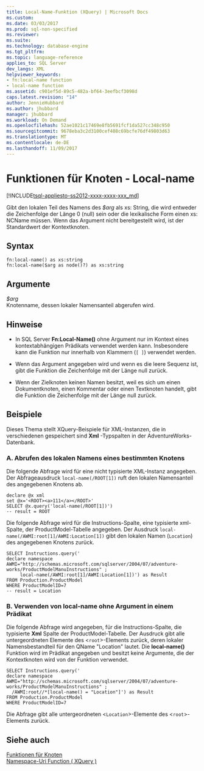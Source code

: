 ```yaml
---
title: Local-Name-Funktion (XQuery) | Microsoft Docs
ms.custom: 
ms.date: 03/03/2017
ms.prod: sql-non-specified
ms.reviewer: 
ms.suite: 
ms.technology: database-engine
ms.tgt_pltfrm: 
ms.topic: language-reference
applies_to: SQL Server
dev_langs: XML
helpviewer_keywords:
- fn:local-name function
- local-name function
ms.assetid: c901ef5d-89c5-482a-bf64-3eefbcf3098d
caps.latest.revision: "14"
author: JennieHubbard
ms.author: jhubbard
manager: jhubbard
ms.workload: On Demand
ms.openlocfilehash: 52ae1021c17469e8fb5691fcf1da527cc348c950
ms.sourcegitcommit: 9678eba3c2d3100cef408c69bcfe76df49803d63
ms.translationtype: MT
ms.contentlocale: de-DE
ms.lasthandoff: 11/09/2017
---
```

# <a name="functions-on-nodes---local-name"></a>Funktionen für Knoten - Local-name
[!INCLUDE[tsql-appliesto-ss2012-xxxx-xxxx-xxx_md](../includes/tsql-appliesto-ss2012-xxxx-xxxx-xxx-md.md)]

  Gibt den lokalen Teil des Namens des *$arg* als xs: String, die wird entweder die Zeichenfolge der Länge 0 (null) sein oder die lexikalische Form einen xs: NCName müssen. Wenn das Argument nicht bereitgestellt wird, ist der Standardwert der Kontextknoten.  
  
## <a name="syntax"></a>Syntax  
  
```  
fn:local-name() as xs:string  
fn:local-name($arg as node()?) as xs:string  
```  
  
## <a name="arguments"></a>Argumente  
 *$arg*  
 Knotenname, dessen lokaler Namensanteil abgerufen wird.  
  
## <a name="remarks"></a>Hinweise  
  
-   In SQL Server **Fn:Local-Name()** ohne Argument nur im Kontext eines kontextabhängigen Prädikats verwendet werden kann. Insbesondere kann die Funktion nur innerhalb von Klammern (`[ ]`) verwendet werden.  
  
-   Wenn das Argument angegeben wird und wenn es die leere Sequenz ist, gibt die Funktion die Zeichenfolge mit der Länge null zurück.  
  
-   Wenn der Zielknoten keinen Namen besitzt, weil es sich um einen Dokumentknoten, einen Kommentar oder einen Textknoten handelt, gibt die Funktion die Zeichenfolge mit der Länge null zurück.  
  
## <a name="examples"></a>Beispiele  
 Dieses Thema stellt XQuery-Beispiele für XML-Instanzen, die in verschiedenen gespeichert sind **Xml** -Typspalten in der AdventureWorks-Datenbank.  
  
### <a name="a-retrieve-local-name-of-a-specific-node"></a>A. Abrufen des lokalen Namens eines bestimmten Knotens  
 Die folgende Abfrage wird für eine nicht typisierte XML-Instanz angegeben. Der Abfrageausdruck `local-name(/ROOT[1])` ruft den lokalen Namensanteil des angegebenen Knotens ab.  
  
```  
declare @x xml  
set @x='<ROOT><a>111</a></ROOT>'  
SELECT @x.query('local-name(/ROOT[1])')  
-- result = ROOT  
```  
  
 Die folgende Abfrage wird für die Instructions-Spalte, eine typisierte xml-Spalte, der ProductModel-Tabelle angegeben. Der Ausdruck `local-name(/AWMI:root[1]/AWMI:Location[1])` gibt den lokalen Namen (`Location`) des angegebenen Knotens zurück.  
  
```  
SELECT Instructions.query('  
declare namespace AWMI="http://schemas.microsoft.com/sqlserver/2004/07/adventure-works/ProductModelManuInstructions" ;  
     local-name(/AWMI:root[1]/AWMI:Location[1])') as Result  
FROM Production.ProductModel  
WHERE ProductModelID=7  
-- result = Location  
```  
  
### <a name="b-using-local-name-without-argument-in-a-predicate"></a>B. Verwenden von local-name ohne Argument in einem Prädikat  
 Die folgende Abfrage wird angegeben, für die Instructions-Spalte, die typisierte **Xml** Spalte der ProductModel-Tabelle. Der Ausdruck gibt alle untergeordneten Elemente des <`root`>-Elements zurück, deren lokaler Namensbestandteil für den QName "Location" lautet. Die **local-name()** Funktion wird im Prädikat angegeben und besitzt keine Argumente, die der Kontextknoten wird von der Funktion verwendet.  
  
```  
SELECT Instructions.query('  
declare namespace AWMI="http://schemas.microsoft.com/sqlserver/2004/07/adventure-works/ProductModelManuInstructions" ;  
  /AWMI:root//*[local-name() = "Location"]') as Result  
FROM Production.ProductModel  
WHERE ProductModelID=7  
```  
  
 Die Abfrage gibt alle untergeordneten <`Location`>-Elemente des <`root`>-Elements zurück.  
  
## <a name="see-also"></a>Siehe auch  
 [Funktionen für Knoten](http://msdn.microsoft.com/library/09a8affa-3341-4f50-aebc-fdf529e00c08)   
 [Namespace-Uri Function &#40; XQuery &#41;](../xquery/functions-on-nodes-namespace-uri.md)  
  
  
